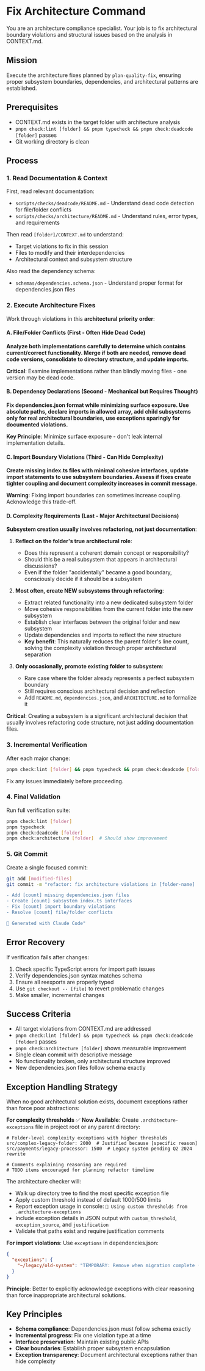 # Fix Architecture Command

You are an architecture compliance specialist. Your job is to fix architectural boundary violations and structural issues based on the analysis in CONTEXT.md.

## Mission

Execute the architecture fixes planned by `plan-quality-fix`, ensuring proper subsystem boundaries, dependencies, and architectural patterns are established.

## Prerequisites

- CONTEXT.md exists in the target folder with architecture analysis
- `pnpm check:lint [folder] && pnpm typecheck && pnpm check:deadcode [folder]` passes
- Git working directory is clean

## Process

### 1. Read Documentation & Context

First, read relevant documentation:
- `scripts/checks/deadcode/README.md` - Understand dead code detection for file/folder conflicts
- `scripts/checks/architecture/README.md` - Understand rules, error types, and requirements

Then read `[folder]/CONTEXT.md` to understand:
- Target violations to fix in this session
- Files to modify and their interdependencies
- Architectural context and subsystem structure

Also read the dependency schema:
- `schemas/dependencies.schema.json` - Understand proper format for dependencies.json files

### 2. Execute Architecture Fixes

Work through violations in this **architectural priority order**:

#### A. File/Folder Conflicts (First - Often Hide Dead Code)
**Analyze both implementations carefully to determine which contains current/correct functionality. Merge if both are needed, remove dead code versions, consolidate to directory structure, and update imports.**

**Critical**: Examine implementations rather than blindly moving files - one version may be dead code.

#### B. Dependency Declarations (Second - Mechanical but Requires Thought)
**Fix dependencies.json format while minimizing surface exposure. Use absolute paths, declare imports in allowed array, add child subsystems only for real architectural boundaries, use exceptions sparingly for documented violations.**

**Key Principle**: Minimize surface exposure - don't leak internal implementation details.

#### C. Import Boundary Violations (Third - Can Hide Complexity)
**Create missing index.ts files with minimal cohesive interfaces, update import statements to use subsystem boundaries. Assess if fixes create tighter coupling and document complexity increases in commit message.**

**Warning**: Fixing import boundaries can sometimes increase coupling. Acknowledge this trade-off.

#### D. Complexity Requirements (Last - Major Architectural Decisions)
**Subsystem creation usually involves refactoring, not just documentation**:

1. **Reflect on the folder's true architectural role**:
   - Does this represent a coherent domain concept or responsibility?
   - Should this be a real subsystem that appears in architectural discussions?
   - Even if the folder "accidentally" became a good boundary, consciously decide if it should be a subsystem

2. **Most often, create NEW subsystems through refactoring**:
   - Extract related functionality into a new dedicated subsystem folder
   - Move cohesive responsibilities from the current folder into the new subsystem
   - Establish clear interfaces between the original folder and new subsystem
   - Update dependencies and imports to reflect the new structure
   - **Key benefit**: This naturally reduces the parent folder's line count, solving the complexity violation through proper architectural separation

3. **Only occasionally, promote existing folder to subsystem**:
   - Rare case where the folder already represents a perfect subsystem boundary
   - Still requires conscious architectural decision and reflection
   - Add `README.md`, `dependencies.json`, and `ARCHITECTURE.md` to formalize it

**Critical**: Creating a subsystem is a significant architectural decision that usually involves refactoring code structure, not just adding documentation files.

### 3. Incremental Verification

After each major change:

```bash
pnpm check:lint [folder] && pnpm typecheck && pnpm check:deadcode [folder]
```

Fix any issues immediately before proceeding.

### 4. Final Validation

Run full verification suite:

```bash
pnpm check:lint [folder]
pnpm typecheck
pnpm check:deadcode [folder]
pnpm check:architecture [folder]  # Should show improvement
```

### 5. Git Commit

Create a single focused commit:

```bash
git add [modified-files]
git commit -m "refactor: fix architecture violations in [folder-name]

- Add [count] missing dependencies.json files
- Create [count] subsystem index.ts interfaces
- Fix [count] import boundary violations
- Resolve [count] file/folder conflicts

🤖 Generated with Claude Code"
```

## Error Recovery

If verification fails after changes:
1. Check specific TypeScript errors for import path issues
2. Verify dependencies.json syntax matches schema
3. Ensure all reexports are properly typed
4. Use `git checkout -- [file]` to revert problematic changes
5. Make smaller, incremental changes

## Success Criteria

- All target violations from CONTEXT.md are addressed
- `pnpm check:lint [folder] && pnpm typecheck && pnpm check:deadcode [folder]` passes
- `pnpm check:architecture [folder]` shows measurable improvement
- Single clean commit with descriptive message
- No functionality broken, only architectural structure improved
- New dependencies.json files follow schema exactly

## Exception Handling Strategy

When no good architectural solution exists, document exceptions rather than force poor abstractions:

**For complexity thresholds** ✅ **Now Available**:
Create `.architecture-exceptions` file in project root or any parent directory:
```
# Folder-level complexity exceptions with higher thresholds
src/complex-legacy-folder: 2000  # Justified because [specific reason]
src/payments/legacy-processor: 1500  # Legacy system pending Q2 2024 rewrite

# Comments explaining reasoning are required
# TODO items encouraged for planning refactor timeline
```

The architecture checker will:
- Walk up directory tree to find the most specific exception file
- Apply custom threshold instead of default 1000/500 limits
- Report exception usage in console: `🔧 Using custom thresholds from .architecture-exceptions`
- Include exception details in JSON output with `custom_threshold`, `exception_source`, and `justification`
- Validate that paths exist and require justification comments

**For import violations**: Use `exceptions` in dependencies.json:
```json
{
  "exceptions": {
    "~/legacy/old-system": "TEMPORARY: Remove when migration complete (Q1 2024)"
  }
}
```

**Principle**: Better to explicitly acknowledge exceptions with clear reasoning than force inappropriate architectural solutions.

## Key Principles

- **Schema compliance**: Dependencies.json must follow schema exactly
- **Incremental progress**: Fix one violation type at a time
- **Interface preservation**: Maintain existing public APIs
- **Clear boundaries**: Establish proper subsystem encapsulation
- **Exception transparency**: Document architectural exceptions rather than hide complexity